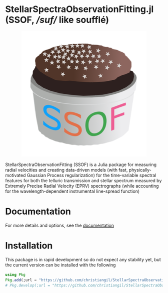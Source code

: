 StellarSpectraObservationFitting.jl (SSOF, */suf/* like soufflé)
========

<p align="center">
    <img width="400px" src="https://raw.githubusercontent.com/christiangil/StellarSpectraObservationFitting.jl/master/docs/src/assets/logo.png"/>
</p>

StellarSpectraObservationFitting (SSOF) is a Julia package for measuring radial velocities and creating data-driven models (with fast, physically-motivated Gaussian Process regularization) for the time-variable spectral features for both the telluric transmission and stellar spectrum measured by Extremely Precise Radial Velocity (EPRV) spectrographs (while accounting for the wavelength-dependent instrumental line-spread function)

# Documentation

For more details and options, see the [documentation](https://christiangil.github.io/StellarSpectraObservationFitting.jl)

# Installation

This package is in rapid development so do not expect any stability yet, but the current version can be installed with the following

```julia
using Pkg
Pkg.add(;url = "https://github.com/christiangil/StellarSpectraObservationFitting.jl")
# Pkg.develop(;url = "https://github.com/christiangil/StellarSpectraObservationFitting.jl")  # if you wanted to be able to locally edit the code easily
```

